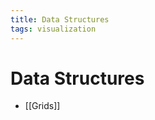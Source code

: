 ```yaml
---
title: Data Structures
tags: visualization
---
```


# Data Structures
- [[Grids]]
























